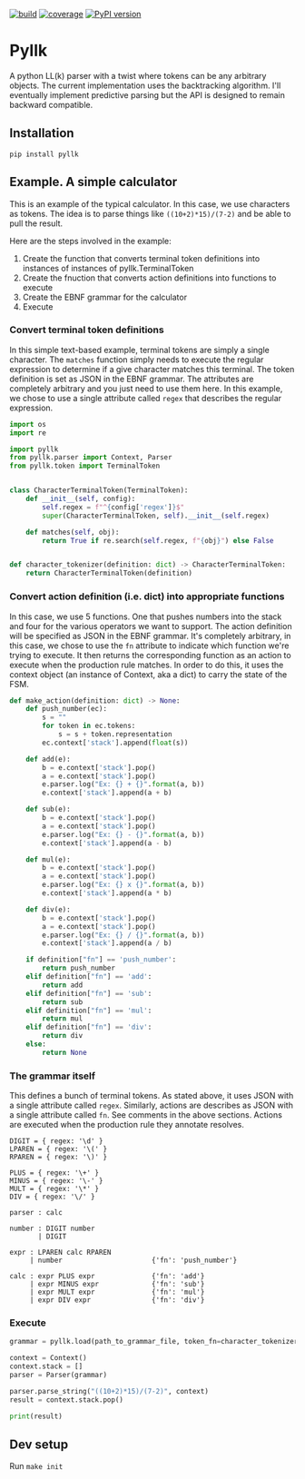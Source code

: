 [![build](https://gitlab.com/majorspot/libraries/pyllk/badges/master/pipeline.svg)](https://gitlab.com/majorspot/libraries/pyllk/pipelines)
[![coverage](https://gitlab.com/majorspot/libraries/pyllk/badges/master/coverage.svg)](https://gitlab.com/majorspot/libraries/pyllk/pipelines)
[![PyPI version](https://badge.fury.io/py/pyllk.svg)](https://badge.fury.io/py/pyllk)

# Pyllk

A python LL(k) parser with a twist where tokens can be any arbitrary objects. The current implementation uses the backtracking algorithm. I'll eventually implement predictive parsing but the API is designed to remain backward compatible.

## Installation

`pip install pyllk`

## Example. A simple calculator

This is an example of the typical calculator. In this case, we use characters as tokens. The idea is to parse things like `((10+2)*15)/(7-2)` and be able to pull the result.

Here are the steps involved in the example:

1. Create the function that converts terminal token definitions into instances of instances of pyllk.TerminalToken
1. Create the fnuction that converts action definitions into functions to execute
1. Create the EBNF grammar for the calculator
1. Execute

### Convert terminal token definitions

In this simple text-based example, terminal tokens are simply a single character. The `matches` function
simply needs to execute the regular expression to determine if a give character matches this terminal. The token
definition is set as JSON in the EBNF grammar. The attributes are completely arbitrary and you just need to use
them here. In this example, we chose to use a single attribute called `regex` that describes the regular expression.

```python
import os
import re

import pyllk
from pyllk.parser import Context, Parser
from pyllk.token import TerminalToken


class CharacterTerminalToken(TerminalToken):
    def __init__(self, config):
        self.regex = f"^{config['regex']}$"
        super(CharacterTerminalToken, self).__init__(self.regex)

    def matches(self, obj):
        return True if re.search(self.regex, f"{obj}") else False


def character_tokenizer(definition: dict) -> CharacterTerminalToken:
    return CharacterTerminalToken(definition)
```

### Convert action definition (i.e. dict) into appropriate functions

In this case, we use 5 functions. One that pushes numbers into the stack and four for the various operators we want to support.
The action definition will be specified as JSON in the EBNF grammar. It's completely arbitrary, in this case, we chose to use
the `fn` attribute to indicate which function we're trying to execute. It then returns the corresponding function as an action to
execute when the production rule matches. In order to do this, it uses the context object (an instance of Context, aka a dict) to
carry the state of the FSM.

```python
def make_action(definition: dict) -> None:
    def push_number(ec):
        s = ""
        for token in ec.tokens:
            s = s + token.representation
        ec.context['stack'].append(float(s))

    def add(e):
        b = e.context['stack'].pop()
        a = e.context['stack'].pop()
        e.parser.log("Ex: {} + {}".format(a, b))
        e.context['stack'].append(a + b)

    def sub(e):
        b = e.context['stack'].pop()
        a = e.context['stack'].pop()
        e.parser.log("Ex: {} - {}".format(a, b))
        e.context['stack'].append(a - b)

    def mul(e):
        b = e.context['stack'].pop()
        a = e.context['stack'].pop()
        e.parser.log("Ex: {} x {}".format(a, b))
        e.context['stack'].append(a * b)

    def div(e):
        b = e.context['stack'].pop()
        a = e.context['stack'].pop()
        e.parser.log("Ex: {} / {}".format(a, b))
        e.context['stack'].append(a / b)

    if definition["fn"] == 'push_number':
        return push_number
    elif definition["fn"] == 'add':
        return add
    elif definition["fn"] == 'sub':
        return sub
    elif definition["fn"] == 'mul':
        return mul
    elif definition["fn"] == 'div':
        return div
    else:
        return None
```

### The grammar itself

This defines a bunch of terminal tokens. As stated above, it uses JSON with a single attribute called `regex`. Similarly, actions are
describes as JSON with a single attribute called `fn`. See comments in the above sections. Actions are executed when the production rule they annotate resolves.

```
DIGIT = { regex: '\d' }
LPAREN = { regex: '\(' }
RPAREN = { regex: '\)' }

PLUS = { regex: '\+' }
MINUS = { regex: '\-' }
MULT = { regex: '\*' }
DIV = { regex: '\/' }

parser : calc

number : DIGIT number
       | DIGIT

expr : LPAREN calc RPAREN
     | number                      {'fn': 'push_number'}

calc : expr PLUS expr              {'fn': 'add'}
     | expr MINUS expr             {'fn': 'sub'}
     | expr MULT expr              {'fn': 'mul'}
     | expr DIV expr               {'fn': 'div'}
```

### Execute

```python
grammar = pyllk.load(path_to_grammar_file, token_fn=character_tokenizer, action_fn=make_action)

context = Context()
context.stack = []
parser = Parser(grammar)

parser.parse_string("((10+2)*15)/(7-2)", context)
result = context.stack.pop()

print(result)
```

## Dev setup

Run `make init`

